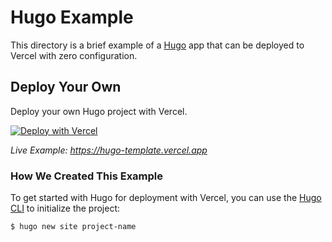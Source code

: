 # Hugo Example

This directory is a brief example of a [Hugo](https://gohugo.io/) app that can be deployed to Vercel with zero configuration.

## Deploy Your Own

Deploy your own Hugo project with Vercel.

[![Deploy with Vercel](https://vercel.com/button)](https://vercel.com/new/clone?repository-url=https://github.com/khulnasoft/devkit/tree/main/examples/hugo&template=hugo)

_Live Example: https://hugo-template.vercel.app_

### How We Created This Example

To get started with Hugo for deployment with Vercel, you can use the [Hugo CLI](https://gohugo.io/commands/) to initialize the project:

```shell
$ hugo new site project-name
```
